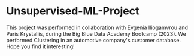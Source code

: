# Unsupervised-ML-Project
This project was performed in collaboration with Evgenia Iliogamvrou and Paris Krystallis, during the Big Blue Data Academy Bootcamp (2023). We performed Clustering in an automotive company's customer database.
Hope you find it interesting!
